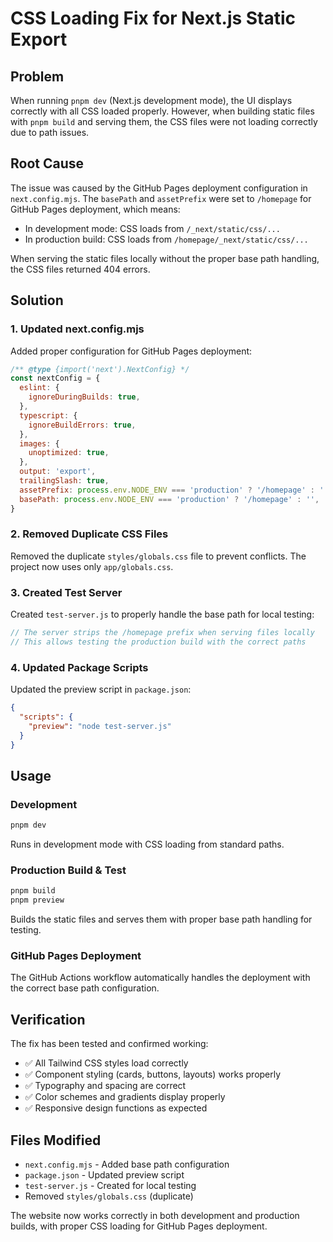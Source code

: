 # CSS Loading Fix for Next.js Static Export

## Problem
When running `pnpm dev` (Next.js development mode), the UI displays correctly with all CSS loaded properly. However, when building static files with `pnpm build` and serving them, the CSS files were not loading correctly due to path issues.

## Root Cause
The issue was caused by the GitHub Pages deployment configuration in `next.config.mjs`. The `basePath` and `assetPrefix` were set to `/homepage` for GitHub Pages deployment, which means:

- In development mode: CSS loads from `/_next/static/css/...`
- In production build: CSS loads from `/homepage/_next/static/css/...`

When serving the static files locally without the proper base path handling, the CSS files returned 404 errors.

## Solution

### 1. Updated next.config.mjs
Added proper configuration for GitHub Pages deployment:

```javascript
/** @type {import('next').NextConfig} */
const nextConfig = {
  eslint: {
    ignoreDuringBuilds: true,
  },
  typescript: {
    ignoreBuildErrors: true,
  },
  images: {
    unoptimized: true,
  },
  output: 'export',
  trailingSlash: true,
  assetPrefix: process.env.NODE_ENV === 'production' ? '/homepage' : '',
  basePath: process.env.NODE_ENV === 'production' ? '/homepage' : '',
}
```

### 2. Removed Duplicate CSS Files
Removed the duplicate `styles/globals.css` file to prevent conflicts. The project now uses only `app/globals.css`.

### 3. Created Test Server
Created `test-server.js` to properly handle the base path for local testing:

```javascript
// The server strips the /homepage prefix when serving files locally
// This allows testing the production build with the correct paths
```

### 4. Updated Package Scripts
Updated the preview script in `package.json`:

```json
{
  "scripts": {
    "preview": "node test-server.js"
  }
}
```

## Usage

### Development
```bash
pnpm dev
```
Runs in development mode with CSS loading from standard paths.

### Production Build & Test
```bash
pnpm build
pnpm preview
```
Builds the static files and serves them with proper base path handling for testing.

### GitHub Pages Deployment
The GitHub Actions workflow automatically handles the deployment with the correct base path configuration.

## Verification
The fix has been tested and confirmed working:
- ✅ All Tailwind CSS styles load correctly
- ✅ Component styling (cards, buttons, layouts) works properly
- ✅ Typography and spacing are correct
- ✅ Color schemes and gradients display properly
- ✅ Responsive design functions as expected

## Files Modified
- `next.config.mjs` - Added base path configuration
- `package.json` - Updated preview script
- `test-server.js` - Created for local testing
- Removed `styles/globals.css` (duplicate)

The website now works correctly in both development and production builds, with proper CSS loading for GitHub Pages deployment.
